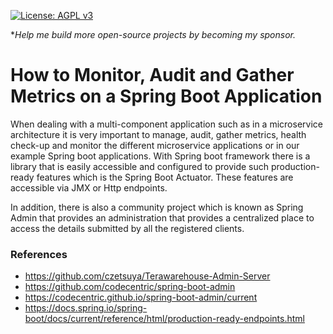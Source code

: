[![License: AGPL v3](https://img.shields.io/badge/License-AGPL%20v3-blue.svg)](https://www.gnu.org/licenses/agpl-3.0)

**Help me build more open-source projects by becoming my sponsor.*

# How to Monitor, Audit and Gather Metrics on a Spring Boot Application

When dealing with a multi-component application such as in a microservice architecture it is very important to manage, audit, gather metrics, health check-up and monitor the different microservice applications or in our example Spring boot applications. With Spring boot framework there is a library that is easily accessible and configured to provide such production-ready features which is the Spring Boot Actuator. These features are accessible via JMX or Http endpoints.

In addition, there is also a community project which is known as Spring Admin that provides an administration that provides a centralized place to access the details submitted by all the registered clients.

### References

 * https://github.com/czetsuya/Terawarehouse-Admin-Server
 * https://github.com/codecentric/spring-boot-admin
 * https://codecentric.github.io/spring-boot-admin/current
 * https://docs.spring.io/spring-boot/docs/current/reference/html/production-ready-endpoints.html

